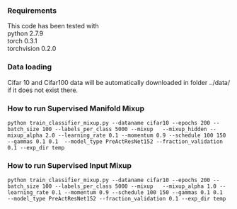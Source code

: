 ### Requirements
This code has been tested with  
python 2.7.9  
torch 0.3.1  
torchvision 0.2.0

### Data loading
Cifar 10 and Cifar100 data will be automatically downloaded in folder ../data/ if it does not exist there.

### How to run Supervised Manifold Mixup
```
python train_classifier_mixup.py --dataname cifar10 --epochs 200 --batch_size 100 --labels_per_class 5000 --mixup   --mixup_hidden --mixup_alpha 2.0 --learning_rate 0.1 --momentum 0.9 --schedule 100 150 --gammas 0.1 0.1  --model_type PreActResNet152 --fraction_validation 0.1 --exp_dir temp
```

### How to run Supervised Input Mixup
```
python train_classifier_mixup.py --dataname cifar10 --epochs 200 --batch_size 100 --labels_per_class 5000 --mixup   --mixup_alpha 1.0 --learning_rate 0.1 --momentum 0.9 --schedule 100 150 --gammas 0.1 0.1  --model_type PreActResNet152 --fraction_validation 0.1 --exp_dir temp
```

